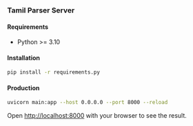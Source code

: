 ### Tamil Parser Server

#### Requirements

- Python >= 3.10


#### Installation

```bash
pip install -r requirements.py
```

#### Production
```bash
uvicorn main:app --host 0.0.0.0 --port 8000 --reload 
```


Open [http://localhost:8000](http://localhost:8000) with your browser to see the result.
